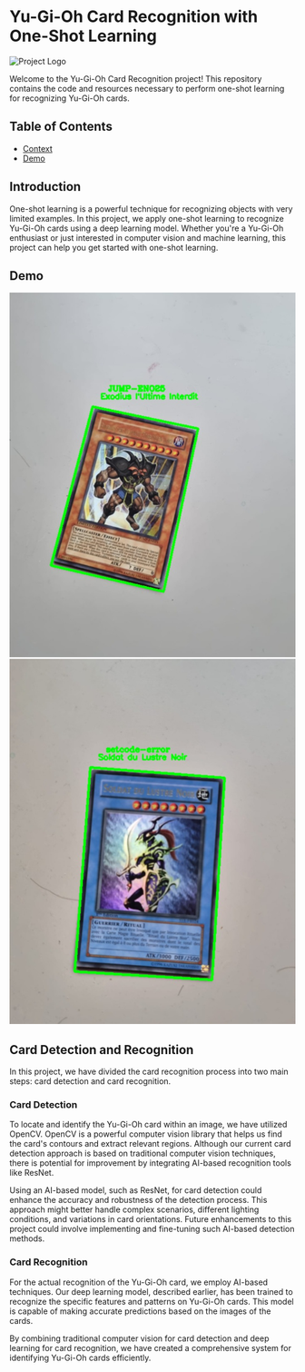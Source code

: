 # Yu-Gi-Oh Card Recognition with One-Shot Learning

![Project Logo](link_to_your_logo_or_image.png)

Welcome to the Yu-Gi-Oh Card Recognition project! This repository contains the code and resources necessary to perform one-shot learning for recognizing Yu-Gi-Oh cards. 

## Table of Contents

- [Context](#introduction)
- [Demo](#demo)

## Introduction

One-shot learning is a powerful technique for recognizing objects with very limited examples. In this project, we apply one-shot learning to recognize Yu-Gi-Oh cards using a deep learning model. Whether you're a Yu-Gi-Oh enthusiast or just interested in computer vision and machine learning, this project can help you get started with one-shot learning.

## Demo

![Demo 1](DEMO_YGO_RECOG.jpeg)
![Demo 2](DEMO_YGO_RECOG_2.jpeg)


## Card Detection and Recognition

In this project, we have divided the card recognition process into two main steps: card detection and card recognition. 

### Card Detection

To locate and identify the Yu-Gi-Oh card within an image, we have utilized OpenCV. OpenCV is a powerful computer vision library that helps us find the card's contours and extract relevant regions. Although our current card detection approach is based on traditional computer vision techniques, there is potential for improvement by integrating AI-based recognition tools like ResNet.

Using an AI-based model, such as ResNet, for card detection could enhance the accuracy and robustness of the detection process. This approach might better handle complex scenarios, different lighting conditions, and variations in card orientations. Future enhancements to this project could involve implementing and fine-tuning such AI-based detection methods.

### Card Recognition

For the actual recognition of the Yu-Gi-Oh card, we employ AI-based techniques. Our deep learning model, described earlier, has been trained to recognize the specific features and patterns on Yu-Gi-Oh cards. This model is capable of making accurate predictions based on the images of the cards.

By combining traditional computer vision for card detection and deep learning for card recognition, we have created a comprehensive system for identifying Yu-Gi-Oh cards efficiently.

